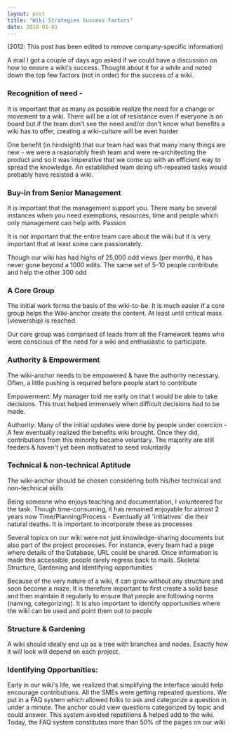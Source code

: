 ```yaml
---
layout: post
title: "Wiki Strategies Success factors"
date: 2010-01-01
---
```

(2012: This post has been edited to remove company-specific information)

A mail I got a couple of days ago asked if we could have a discussion on how to ensure a wiki's success. Thought about it for a while and noted down the top few factors (not in order) for the success of a wiki.

### Recognition of need -

It is important that as many as possible realize the need for a change or movement to a wiki. There will be a lot of resistance even if everyone is on board but if the team don't see the need and/or don't know what benefits a wiki has to offer, creating a wiki-culture will be even harder

One benefit (in hindsight) that our team had was that many many things are new - we were a reasonably fresh team and were re-architecting the product and so it was imperative that we come up with an efficient way to spread the knowledge. An established team doing oft-repeated tasks would probably have resisted a wiki.

### Buy-in from Senior Management

It is important that the management support you. There many be several instances when you need exemptions, resources, time and people which only management can help with.
Passion

It is not important that the entire team care about the wiki but it is very important that at least some care passionately. 

Though our wiki has had highs of 25,000 odd views (per month), it has never gone beyond a 1000 edits. The same set of 5-10 people contribute and help the other 300 odd

### A Core Group

The initial work forms the basis of the wiki-to-be. It is much easier if a core group helps the Wiki-anchor create the content. At least until critical mass (viewership) is reached.

Our core group was comprised of leads from all the Framework teams who were conscious of the need for a wiki and enthusiastic to participate. 

### Authority & Empowerment
The wiki-anchor needs to be empowered & have the authority necessary. Often, a little pushing is required before people start to contribute

Empowerment: My manager told me early on that I would be able to take decisions. This trust helped immensely when difficult decisions had to be made.

Authority: Many of the initial updates were done by people under coercion - A few eventually realized the benefits wiki brought. Once they did, contributions from this minority became voluntary. The majority are still feeders & haven't yet been motivated to seed voluntarily

### Technical & non-technical Aptitude

The wiki-anchor should be chosen considering both his/her technical and non-technical skills

Being someone who enjoys teaching and documentation, I volunteered for the task. Though time-consuming, it has remained enjoyable for almost 2 years now
Time/Planning/Process -
Eventually all 'initiatives' die their natural deaths. It is important to incorporate these as processes

Several topics on our wiki were not just knowledge-sharing documents but also part of the project processes. For instance, every team had a page where details of the Database, URL could be shared. Once information is made this accessible, people rarely regress back to mails. 
Skeletal Structure, Gardening and Identifying opportunities

Because of the very nature of a wiki, it can grow without any structure and soon become a maze. It is therefore important to first create a solid base and then maintain it regularly to ensure that people are following norms (naming, categorizing). It is also important to identify opportunities where the wiki can be used and point them out to people

### Structure & Gardening 

A wiki should ideally end up as a tree with branches and nodes. Exactly how it will look will depend on each project.  

### Identifying Opportunities: 

Early in our wiki's life, we realized that simplifying the interface would help encourage contributions. All the SMEs were getting repeated questions. We put in a FAQ system which allowed folks to ask and categorize a question in under a minute. The anchor could view questions categorized by topic and could answer. This system avoided repetitions & helped add to the wiki. Today, the FAQ system constitutes more than 50% of the pages on our wiki
